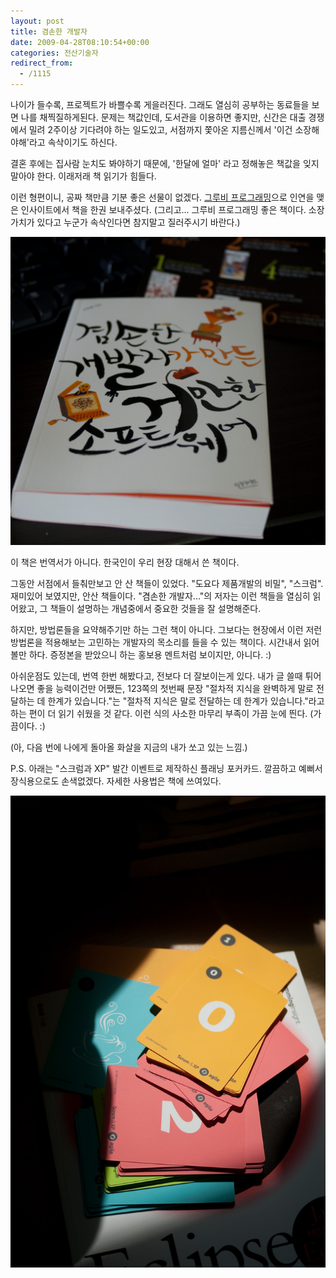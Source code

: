```yaml
---
layout: post
title: 겸손한 개발자
date: 2009-04-28T08:10:54+00:00
categories: 전산기술자
redirect_from:
  - /1115
---
```


나이가 들수록, 프로젝트가 바쁠수록 게을러진다. 그래도 열심히 공부하는 동료들을 보면 나를 채찍질하게된다. 문제는 책값인데, 도서관을 이용하면 좋지만, 신간은 대출 경쟁에서 밀려 2주이상 기다려야 하는 일도있고, 서점까지 쫓아온 지름신께서 '이건 소장해야해'라고 속삭이기도 하신다.

결혼 후에는 집사람 눈치도 봐야하기 때문에, '한달에 얼마' 라고 정해놓은 책값을 잊지 말아야 한다. 이래저래 책 읽기가 힘들다.

이런 형편이니, 공짜 책만큼 기분 좋은 선물이 없겠다. <a title="[http://jinto.pe.kr/1016]로 이동합니다." href="http://jinto.pe.kr/1016" target="_blank">그루비 프로그래밍</a>으로 인연을 맺은 인사이트에서 책을 한권 보내주셨다. (그리고... 그루비 프로그래밍 좋은 책이다. 소장가치가 있다고 누군가 속삭인다면 참지말고 질러주시기 바란다.)

![ ](/assets/media/uploads_1_cfile21.uf.1666A31949F6B1B33E8777.jpg)

이 책은 번역서가 아니다. 한국인이 우리 현장 대해서 쓴 책이다.

그동안 서점에서 들춰만보고 안 산 책들이 있었다. "도요다 제품개발의 비밀", "스크럼". 재미있어 보였지만, 안산 책들이다. "겸손한 개발자..."의 저자는 이런 책들을 열심히 읽어왔고, 그 책들이 설명하는 개념중에서 중요한 것들을 잘 설명해준다.

하지만, 방법론들을 요약해주기만 하는 그런 책이 아니다. 그보다는 현장에서 이런 저런 방법론을 적용해보는 고민하는 개발자의 목소리를 들을 수 있는 책이다. 시간내서 읽어볼만 하다. 증정본을 받았으니 하는 홍보용 멘트처럼 보이지만, 아니다. :)

아쉬운점도 있는데, 번역 한번 해봤다고, 전보다 더 잘보이는게 있다. 내가 글 쓸때 튀어나오면 좋을 능력이건만 어쨌든, 123쪽의 첫번째 문장 "절차적 지식을 완벽하게 말로 전달하는 데 한계가 있습니다."는 "절차적 지식은 말로 전달하는 데 한계가 있습니다."라고 하는 편이 더 읽기 쉬웠을 것 같다. 이런 식의 사소한 마무리 부족이 가끔 눈에 띈다. (가끔이다. :)

(아, 다음 번에 나에게 돌아올 화살을 지금의 내가 쏘고 있는 느낌.)

P.S. 아래는 "스크럼과 XP" 발간 이벤트로 제작하신 플래닝 포커카드. 깔끔하고 예뻐서 장식용으로도 손색없겠다. 자세한 사용법은 책에 쓰여있다.

![ ](/assets/media/uploads_1_cfile5.uf.1166A31949F6B1B73F4818.jpg)
